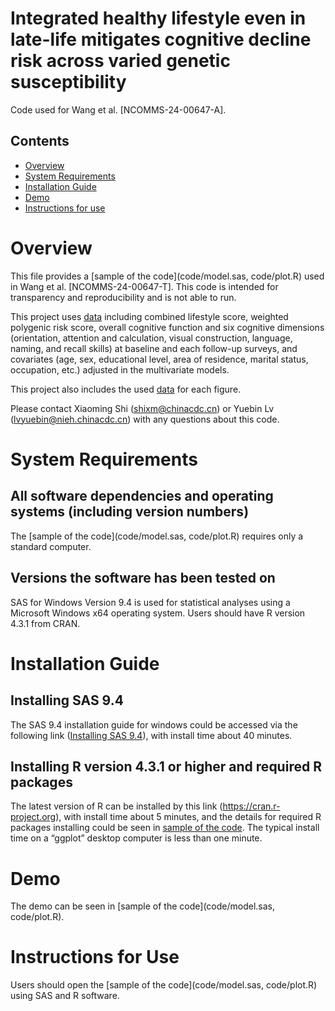 # Integrated healthy lifestyle even in late-life mitigates cognitive decline risk across varied genetic susceptibility

Code used for Wang et al. [NCOMMS-24-00647-A].

## Contents

- [Overview](#overview)
- [System Requirements](#system-requirements)
- [Installation Guide](#installation-guide)
- [Demo](#demo)
- [Instructions for use](#instructions-for-use)

# Overview

This file provides a [sample of the code](code/model.sas, code/plot.R) used in Wang et al. [NCOMMS-24-00647-T]. This code is intended for transparency and reproducibility and is not able to run.

This project uses [data](data/dataset.xlsx) including combined lifestyle score, weighted polygenic risk score, overall cognitive function and six cognitive dimensions (orientation, attention and calculation, visual construction, language, naming, and recall skills) at baseline and each follow-up surveys, and covariates (age, sex, educational level, area of residence, marital status, occupation, etc.) adjusted in the multivariate models.

This project also includes the used [data](data/dataset.xlsx) for each figure. 

Please contact Xiaoming Shi (shixm@chinacdc.cn) or Yuebin Lv (lvyuebin@nieh.chinacdc.cn) with any questions about this code.

# System Requirements

## All software dependencies and operating systems (including version numbers)
The [sample of the code](code/model.sas, code/plot.R) requires only a standard computer. 

## Versions the software has been tested on
SAS for Windows Version 9.4 is used for statistical analyses using a Microsoft Windows x64 operating system.
Users should have R version 4.3.1 from CRAN.

# Installation Guide

## Installing SAS 9.4
The SAS 9.4 installation guide for windows could be accessed via the following link ([Installing SAS 9.4](https://www.sas.com/content/dam/SAS/en_au/doc/academic/Quick-guide-for-SAS-Foundation-94-Installation.pdf)), with install time about 40 minutes.

## Installing R version 4.3.1 or higher and required R packages
The latest version of R can be installed by this link (https://cran.r-project.org), with install time about 5 minutes, and the details for required R packages installing could be seen in [sample of the code](code/plot.R). The typical install time on a “ggplot” desktop computer is less than one minute.

# Demo

The demo can be seen in [sample of the code](code/model.sas, code/plot.R).

# Instructions for Use

Users should open the [sample of the code](code/model.sas, code/plot.R) using SAS and R software.
